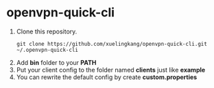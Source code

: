 # openvpn-quick-cli

1. Clone this repository.
    ```shell
    git clone https://github.com/xuelingkang/openvpn-quick-cli.git ~/.openvpn-quick-cli
    ```
2. Add **bin** folder to your **PATH**
3. Put your client config to the folder named **clients** just like **example**
4. You can rewrite the default config by create **custom.properties**

